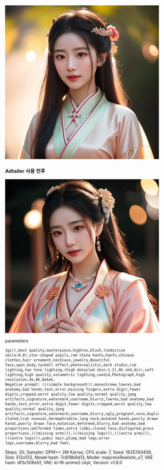 


![image](https://github.com/JongMin0415/AI_Project/blob/main/Ai%20Images/00020-1625740406.png?raw=true)

### Adtailer 사용 전후

![image0](https://github.com/JongMin0415/AI_Project/blob/main/Ai%20Images/00021-2130881223.png?raw=true)



parameters
```
1girl,best quality,masterpiece,highres,blush,(seductive smile:0.8),star-shaped pupils,red china hanfu,hanfu,chinese clothes,hair ornament,necklace,jewelry,Beautiful face,upon_body,tyndall effect,photorealistic,dark studio,rim lighting,two tone lighting,(high detailed skin:1.2),8k uhd,dslr,soft lighting,high quality,volumetric lighting,candid,Photograph,high resolution,4k,8k,Bokeh,
Negative prompt: (((simple background))),monochrome,lowres,bad anatomy,bad hands,text,error,missing fingers,extra digit,fewer digits,cropped,worst quality,low quality,normal quality,jpeg artifacts,signature,watermark,username,blurry,lowres,bad anatomy,bad hands,text,error,extra digit,fewer digits,cropped,worst quality,low quality,normal quality,jpeg artifacts,signature,watermark,username,blurry,ugly,pregnant,vore,duplicate,morbid,mut ilated,tran nsexual,hermaphrodite,long neck,mutated hands,poorly drawn hands,poorly drawn face,mutation,deformed,blurry,bad anatomy,bad proportions,malformed limbs,extra limbs,cloned face,disfigured,gross proportions,(((missing arms))),(((missing legs))),(((extra arms))),(((extra legs))),pubic hair,plump,bad legs,error legs,username,blurry,bad feet,
```
Steps: 20, Sampler: DPM++ 2M Karras, CFG scale: 7, Seed: 1625740406, Size: 512x512, Model hash: 7c819b6d13, Model: majicmixRealistic_v7, VAE hash: df3c506e51, VAE: kl-f8-anime2.ckpt, Version: v1.8.0
